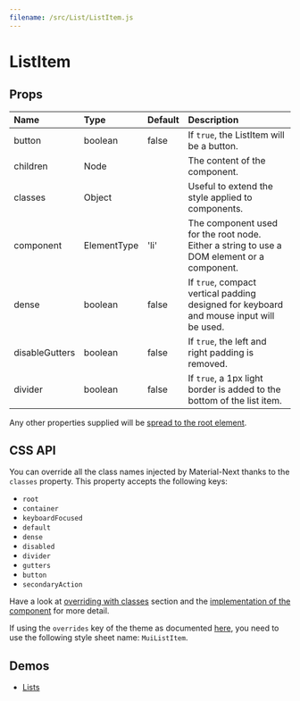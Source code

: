 ```yaml
---
filename: /src/List/ListItem.js
---
```


<!--- This documentation is automatically generated, do not try to edit it. -->

# ListItem



## Props

| Name | Type | Default | Description |
|:-----|:-----|:--------|:------------|
| button | boolean | false | If `true`, the ListItem will be a button. |
| children | Node |  | The content of the component. |
| classes | Object |  | Useful to extend the style applied to components. |
| component | ElementType | 'li' | The component used for the root node. Either a string to use a DOM element or a component. |
| dense | boolean | false | If `true`, compact vertical padding designed for keyboard and mouse input will be used. |
| disableGutters | boolean | false | If `true`, the left and right padding is removed. |
| divider | boolean | false | If `true`, a 1px light border is added to the bottom of the list item. |

Any other properties supplied will be [spread to the root element](/guides/api#spread).

## CSS API

You can override all the class names injected by Material-Next thanks to the `classes` property.
This property accepts the following keys:
- `root`
- `container`
- `keyboardFocused`
- `default`
- `dense`
- `disabled`
- `divider`
- `gutters`
- `button`
- `secondaryAction`

Have a look at [overriding with classes](/customization/overrides#overriding-with-classes) section
and the [implementation of the component](https://github.com/material-next/material-next/tree/v1-beta/src/List/ListItem.js)
for more detail.

If using the `overrides` key of the theme as documented
[here](/customization/themes#customizing-all-instances-of-a-component-type),
you need to use the following style sheet name: `MuiListItem`.

## Demos

- [Lists](/demos/lists)

